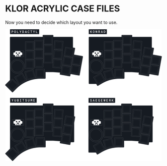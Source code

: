 # KLOR ACRYLIC CASE FILES

Now you need to decide which layout you want to use. 

![KLOR layouts](/docs/images/klor-layouts.svg)